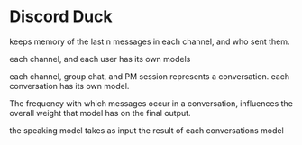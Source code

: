 # Discord Duck 

keeps memory of the last n messages in each channel, and who sent them.

each channel, and each user has its own models

each channel, group chat, and PM session represents a conversation.
each conversation has its own model.

The frequency with which messages occur in a conversation, influences the overall weight that
model has on the final output.

the speaking model takes as input the result of each conversations model
